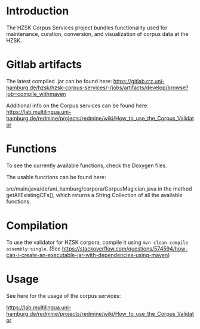 # Introduction

The HZSK Corpus Services project bundles functionality used for maintenance, curation, conversion, and visualization of corpus data at the HZSK.  

# Gitlab artifacts

The latest compiled .jar can be found here: 
https://gitlab.rrz.uni-hamburg.de/hzsk/hzsk-corpus-services/-/jobs/artifacts/develop/browse?job=compile_withmaven



Additional info on the Corpus services can be found here:
https://lab.multilingua.uni-hamburg.de/redmine/projects/redmine/wiki/How_to_use_the_Corpus_Validator

# Functions

To see the currently available functions, check the Doxygen files.

The usable functions can be found here:

src/main/java/de/uni_hamburg/corpora/CorpusMagician.java
in the method getAllExistingCFs(), which returns a String Collection of all the available functions. 

# Compilation

To use the validator for HZSK corpora, compile it using `mvn clean compile assembly:single`.
(See https://stackoverflow.com/questions/574594/how-can-i-create-an-executable-jar-with-dependencies-using-maven)


# Usage

See here for the usage of the corpus services:

https://lab.multilingua.uni-hamburg.de/redmine/projects/redmine/wiki/How_to_use_the_Corpus_Validator
